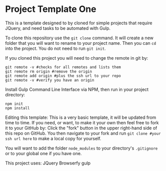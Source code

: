 # Project Template One

This is a template designed to by cloned for simple projects that require JQuery, and need tasks to be automated with Gulp.

To clone this repository use the `git clone` command. It will create a new folder that you will want to rename to your project name. Then you can `cd` into the project. You do not need to run `git init`.

If you cloned this project you will need to change the remote in git by:
```
git remote -v #checks for all remotes and lists them
git remote rm origin #remove the origin
git remote add origin #plus the ssh url to your repo
git remote -v #verify you have an origin
```
Install Gulp Command Line Interface via NPM, then run in your project directory:
```
npm init 
npm install
```

Editing this template:
This is a very basic template, it will be updated from time to time. If you need, or want, to make it your own then feel free to fork it to your GitHub by:
Click the "fork" button in the upper right-hand side of this repo on GitHub. You then navigate to your fork and run `git clone #your ssh url here` to make a local copy for yourself.  

You will want to add the folder `node_modules` to your directory's `.gitignore` or to your global one if you have one. 

This project uses:
JQuery
Browserfy
gulp